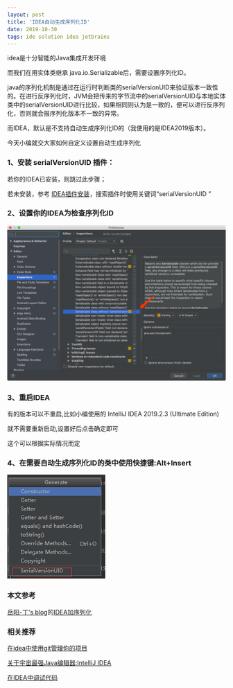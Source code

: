```yaml
---
layout: post
title: 'IDEA自动生成序列化ID'
date: 2019-10-30
tags: ide solution idea jetbrains
---
```


idea是十分智能的Java集成开发环境

而我们在用实体类继承 java.io.Serializable后，需要设置序列化ID。

java的序列化机制是通过在运行时判断类的serialVersionUID来验证版本一致性的。在进行反序列化时，JVM会把传来的字节流中的serialVersionUID与本地实体类中的serialVersionUID进行比较，如果相同则认为是一致的，便可以进行反序列化，否则就会报序列化版本不一致的异常。

而IDEA，默认是不支持自动生成序列化ID的（我使用的是IDEA2019版本）。

今天小编就交大家如何自定义设置自动生成序列化

### 1、安装 serialVersionUID 插件：

若你的IDEA已安装，则跳过此步骤；

若未安装，参考 [IDEA插件安装](http://blog.csdn.net/qq_21033663/article/details/78477309)，搜索插件时使用关键词“serialVersionUID ”

### 2、设置你的IDEA为检查序列化ID

![](/images/posts/ide/idea_serializable_UID.png)

### 3、重启IDEA
有的版本可以不重启,比如小编使用的
IntelliJ IDEA 2019.2.3 (Ultimate Edition)

就不需要重新启动,设置好后点击确定即可

这个可以根据实际情况而定
### 4、在需要自动生成序列化ID的类中使用快捷键:Alt+Insert
![](/images/posts/ide/idea_generate.png)

### 本文参考
[岳阳-丁's blog](https://1978413822.github.io/)的[IDEA加序列化](https://1978413822.github.io/2019/10/29/2019-10-29-idea%E4%B8%AD%E5%8A%A0%E5%BA%8F%E5%88%97%E5%8C%96/)

### 相关推荐
[在idea中使用git管理你的项目](https://victorfengming.github.io/2019/10/git-idea/)

[关于宇宙最强Java编辑器:IntelliJ IDEA](https://victorfengming.github.io/2019/09/jetbrains-idea-introduce/)

[在IDEA中调试代码](https://victorfengming.github.io/2019/10/jetbrains-idea-debug/)
